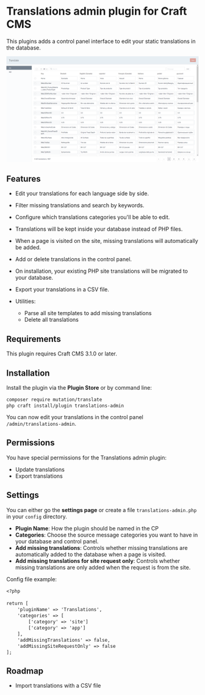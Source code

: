 # Translations admin plugin for Craft CMS

This plugins adds a control panel interface to edit your static translations in the database. 

![Screenshot](./img/translate-plugin-screenhot.png)

## Features

- Edit your translations for each language side by side.

- Filter missing translations and search by keywords.

- Configure which translations categories you'll be able to edit.

- Translations will be kept inside your database instead of PHP files.

- When a page is visited on the site, missing translations will automatically be added.

- Add or delete translations in the control panel.

- On installation, your existing PHP site translations will be migrated to your database.

- Export your translations in a CSV file.

- Utilities:

    - Parse all site templates to add missing translations
    - Delete all translations

## Requirements

This plugin requires Craft CMS 3.1.0 or later.

## Installation

Install the plugin via the **Plugin Store** or by command line:
```
composer require mutation/translate
php craft install/plugin translations-admin
```

You can now edit your translations in the control panel `/admin/translations-admin`.

## Permissions

You have special permissions for the Translations admin plugin:
- Update translations
- Export translations

## Settings

You can either go the **settings page** or create a file `translations-admin.php` in your `config` directory.

- **Plugin Name**: How the plugin should be named in the CP
- **Categories**: Choose the source message categories you want to have in your database and control panel.
- **Add missing translations**: Controls whether missing translations are automatically added to the database when a page is visited.
- **Add missing translations for site request only**: Controls whether missing translations are only added when the request is from the site.

Config file example:
```
<?php

return [
    'pluginName' => 'Translations',
    'categories' => [
        ['category' => 'site']
        ['category' => 'app']
    ],
    'addMissingTranslations' => false,
    'addMissingSiteRequestOnly' => false
];
```

## Roadmap

- Import translations with a CSV file
